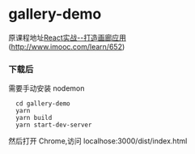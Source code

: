 # gallery-demo

原课程地址[React实战--打造画廊应用](http://www.imooc.com/learn/507) <br/>
  (http://www.imooc.com/learn/652) <br/>

### 下载后
  需要手动安装 nodemon
```
  cd gallery-demo
  yarn
  yarn build
  yarn start-dev-server
```
  然后打开 Chrome,访问 localhose:3000/dist/index.html
